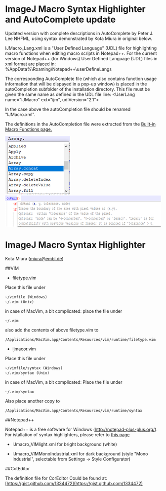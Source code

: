 # ImageJ Macro Syntax Highlighter and AutoComplete update

Updated version with complete descriptions in AutoComplete by Peter J. Lee NHFML, using syntax demonstrated by Kota Miura in original below.

IJMacro_Lang.xml is a &quot;User Defined Language&quot; (UDL) file for highlighting macro functions when editing macro scripts in Notepad++.
For the current version of Notepad++ (for Windows) User Defined Language (UDL) files in xml format are placed in:
%AppData%\Roaming\Notepad++\userDefineLangs

The corresponding AutoComplete file (which also contains function usage information that will be dispayed in a pop-up window) is placed in the autoCompletion subfolder of the installation directory. This file must be given the same name as defined in the UDL file line:
&lt;UserLang name=&quot;IJMacro&quot; ext=&quot;ijm&quot;, udlVersion=&quot;2.1&quot;&gt;

In the case above the autoCompletion file should be renamed &quot;IJMacro.xml&quot;.

The definitions in the AutoCompletion file were extracted from the [Built-in Macro Functions page.](https://wsr.imagej.net//developer/macro/functions.html)

<img src="/images/NPP_Autofill_popup_210x188.png" alt="NPP Autofill Pop-Up Menu"  height="188" />

<img src="/images/NPP_Autocomplete_popup_746x102.png" alt="NPP Autocomplete help menu"  height="102" />

# ImageJ Macro Syntax Highlighter

Kota Miura (miura@embl.de)

##VIM

- filetype.vim

Place this file under 

	~/vimfile (Windows)
	~/.vim (Unix)

in case of MacVim, a bit complicated:
place the file under 

	~/.vim 

also add the contents of above filetype.vim to 

	/Applications/MacVim.app/Contents/Resources/vim/runtime/filetype.vim


- ijmacor.vim

Place this file under 

	~/vimfile/syntax (Windows)
	~/.vim/syntax (Unix)
	
in case of MacVim, a bit complicated:
Place the file under 
	
	~/.vim/syntax 
Also place another copy to 
	
	/Applications/MacVim.app/Contents/Resources/vim/runtime/syntax


##Notepad++

Notepad++ is a free software for Windows (http://notepad-plus-plus.org/).
For istallation of syntax highlighters, please refer to [this page](http://sourceforge.net/apps/mediawiki/notepad-plus/index.php?title=Syntax_Highlighting_Sharing)

- IJmacro_VIMlight.xml
	for bright background (white)

- IJmacro_VIMMonoIndustrial.xml
	for dark background (style "Mono Industrial", selectable from Settings -> Style Configurator)

##CotEditor

The definition file for CorEditor Could be found at:
[https://gist.github.com/1334472](https://gist.github.com/1334472)



